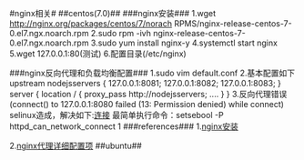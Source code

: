 #nginx相关#
##centos(7.0)##
###nginx安装###
			1.wget http://nginx.org/packages/centos/7/norach RPMS/nginx-release-centos-7-0.el7.ngx.noarch.rpm
			2.sudo rpm -ivh nginx-release-centos-7-0.el7.ngx.noarch.rpm
			3.sudo yum install nginx-y
			4.systemctl start nginx
			5.wget 127.0.0.1:80(测试)
			6.配置目录(/etc/nginx)

###nginx反向代理和负载均衡配置###
			1.sudo vim default.conf
			2.基本配置如下
			    upstream nodejsservers { 
			        127.0.0.1:8081;
			        127.0.0.1:8082;
			        127.0.0.1:8083;
			    }
			    server {
			        location / {
			            proxy_pass http://nodejsservers;
			            ....
			        }
			    }
		   3.反向代理错误(connect() to 127.0.0.1:8080 failed (13: Permission denied) while connect)
		       selinux造成，解决如下:[连接](http://www.hpboys.com/827.html)
		       最简单执行命令：setsebool -P httpd_can_network_connect 1
###references###
1.[nginx安装](http://jingyan.baidu.com/article/aa6a2c14dc36640d4d19c47e.html)

2.[nginx代理详细配置项](http://nginx.org/en/docs/http/ngx_http_proxy_module.html)
##ubuntu##